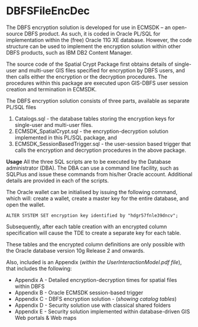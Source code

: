 # DBFSFileEncDec

The DBFS encryption solution is developed for use in ECMSDK – an open-source DBFS product. As such, it is coded in Oracle PL/SQL for implementation within the (free) Oracle 11G XE database. However, the code structure can be used to implement the encryption solution within other DBFS products, such as IBM DB2 Content Manager. 

The source code of the Spatial Crypt Package first obtains details of single-user and multi-user GIS files specified for encryption by DBFS users, and then calls either the encryption or the decryption procedures. The procedures within this package are executed upon GIS-DBFS user session creation and termination in ECMSDK. 

The DBFS encryption solution consists of three parts, available as separate PL/SQL files <br/>
1. Catalogs.sql - the database tables storing the encryption keys for single-user and multi-user files. 
2. ECMSDK_SpatialCrypt.sql - the encryption-decryption solution  implemented in this PL/SQL package, and 
3. ECMSDK_SessionBasedTrigger.sql - the user-session based trigger that calls the encryption and decryption procedures in the above package. 

**Usage**
All the three SQL scripts are to be executed by the Database administrator (DBA). The DBA can use a command line facility, such as SQLPlus and issue these commands from his/her Oracle account. Additional details are provided in each of the scripts.

The Oracle wallet can be initialised by issuing the following command, which will: create a wallet, create a master key for the entire database, and open the wallet.

```ALTER SYSTEM SET encryption key identified by "hdgr57fnle39dncv";```

Subsequently, after each table creation with an encrypted column specification will cause the TDE to create a separate key for each table. 

These tables and the encrypted column definitions are only possible with the Oracle database version 10g Release 2 and onwards.

Also, included is an Appendix (_within the UserInteractionModel.pdf file_), 
that includes the following:
- Appendix A - Detailed	encryption-decryption times for spatial files within DBFS  
- Appendix B - Oracle ECMSDK session-based trigger
- Appendix C - DBFS encryption solution - (_showing catalog tables_)
- Appendix D - Security solution use with classical shared folders 
- Appendix E - Security solution implemented within database-driven GIS Web portals & Web maps 

